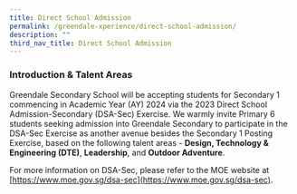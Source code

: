 ```yaml
---
title: Direct School Admission
permalink: /greendale-xperience/direct-school-admission/
description: ""
third_nav_title: Direct School Admission
---
```

### Introduction & Talent Areas

Greendale Secondary School will be accepting students for Secondary 1 commencing in Academic Year (AY) 2024 via the 2023 Direct School Admission-Secondary (DSA-Sec) Exercise. We warmly invite Primary 6 students seeking admission into Greendale Secondary to participate in the DSA-Sec Exercise as another avenue besides the Secondary 1 Posting Exercise, based on the following talent areas - **Design, Technology & Engineering (DTE)**, **Leadership**, and **Outdoor Adventure**.

For more information on DSA-Sec, please refer to the MOE website at [https://www.moe.gov.sg/dsa-sec](https://www.moe.gov.sg/dsa-sec).